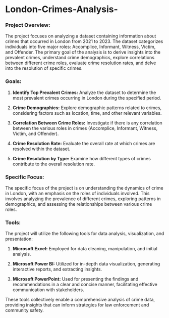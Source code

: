 # London-Crimes-Analysis-
### Project Overview:

The project focuses on analyzing a dataset containing information about crimes that occurred in London from 2021 to 2023. The dataset categorizes individuals into five major roles: Accomplice, Informant, Witness, Victim, and Offender. The primary goal of the analysis is to derive insights into the prevalent crimes, understand crime demographics, explore correlations between different crime roles, evaluate crime resolution rates, and delve into the resolution of specific crimes.

### Goals:

1. **Identify Top Prevalent Crimes:** Analyze the dataset to determine the most prevalent crimes occurring in London during the specified period.

2. **Crime Demographics:** Explore demographic patterns related to crimes, considering factors such as location, time, and other relevant variables.

3. **Correlation Between Crime Roles:** Investigate if there is any correlation between the various roles in crimes (Accomplice, Informant, Witness, Victim, and Offender).

4. **Crime Resolution Rate:** Evaluate the overall rate at which crimes are resolved within the dataset.

5. **Crime Resolution by Type:** Examine how different types of crimes contribute to the overall resolution rate.

### Specific Focus:

The specific focus of the project is on understanding the dynamics of crime in London, with an emphasis on the roles of individuals involved. This involves analyzing the prevalence of different crimes, exploring patterns in demographics, and assessing the relationships between various crime roles.

### Tools:

The project will utilize the following tools for data analysis, visualization, and presentation:

1. **Microsoft Excel:** Employed for data cleaning, manipulation, and initial analysis.

2. **Microsoft Power BI:** Utilized for in-depth data visualization, generating interactive reports, and extracting insights.

3. **Microsoft PowerPoint:** Used for presenting the findings and recommendations in a clear and concise manner, facilitating effective communication with stakeholders.

These tools collectively enable a comprehensive analysis of crime data, providing insights that can inform strategies for law enforcement and community safety.
